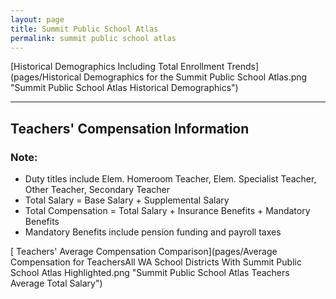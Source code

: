 ```yaml
---
layout: page
title: Summit Public School Atlas
permalink: summit public school atlas
---
```



[Historical Demographics Including Total Enrollment Trends](pages/Historical Demographics for the Summit Public School Atlas.png "Summit Public School Atlas Historical Demographics")

___

## Teachers' Compensation Information
### Note:
- Duty titles include Elem. Homeroom Teacher, Elem. Specialist Teacher, Other Teacher, Secondary Teacher
- Total Salary = Base Salary + Supplemental Salary
- Total Compensation = Total Salary + Insurance Benefits + Mandatory Benefits
- Mandatory Benefits include pension funding and payroll taxes

[ Teachers' Average Compensation Comparison](pages/Average Compensation for TeachersAll WA School Districts With Summit Public School Atlas Highlighted.png "Summit Public School Atlas Teachers Average Total Salary")

